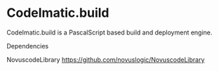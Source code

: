 # CodeImatic.build
CodeImatic.build is a PascalScript based build and deployment engine.

Dependencies

NovuscodeLibrary https://github.com/novuslogic/NovuscodeLibrary
